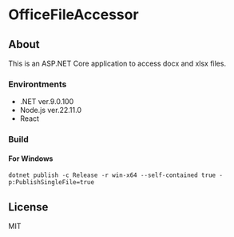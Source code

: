 # OfficeFileAccessor
## About
This is an ASP.NET Core application to access docx and xlsx files.

### Environtments
* .NET ver.9.0.100
* Node.js ver.22.11.0
* React

### Build
#### For Windows
```
dotnet publish -c Release -r win-x64 --self-contained true -p:PublishSingleFile=true
```

## License
MIT